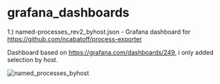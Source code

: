 # grafana_dashboards
1.) named-processes_rev2_byhost.json - Grafana dashboard for https://github.com/ncabatoff/process-exporter

Dashboard based on https://grafana.com/dashboards/249, i only added selection by host.


![named_processes_byhost](https://user-images.githubusercontent.com/25199697/29120772-874dc9dc-7d14-11e7-8670-caa3e1c863d3.png)
